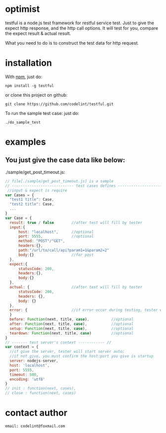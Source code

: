 optimist
========

testful is a node.js test framework for restful service test.
Just to give the expect http response, and the http call options.
It will test for you, compare the expect result & actual result.

What you need to do is to construct the test data for http request.

installation
============

With [npm](http://github.com/isaacs/npm), just do:

    npm install -g testful

or clone this project on github:

    git clone https://github.com/codelint/testful.git

To run the sample test case:
just do:

    ./do_sample_test


examples
========

You just give the case data like below:
-------------------------------------------------------------------

./sample/get_post_timeout.js:

```javascript
// file[./sample/get_post_timeout.js] is a sample
// ---------------------------- test cases defines --------------------------- //
 //input & expect is require
var Cases = {
  "test1 title": Case,
  "test2 title": Case,
  ...
}
var Case = {
  result: true / false        //after test will fill by tester
  input:{
      host: "localhost",      //optional
      port: 5555,             //optional
      method: "POST"/"GET",
      headers:{},
      path:"/url/to/call/api?param1=1&param2=2"
      body:{}                 //for post
  },
  expect:{
      statusCode: 200,
      headers:{},
      body:{}
  },
  actual: {                   //after test will fill by tester
      statusCode: 200,
      headers: {},
      body: {}
  },
  error: {                    //if error occur during testing, tester will fill this field
  }
  before: Function(next, title, case),          //optional
  after: Function(next, title, case),           //optional
  setup: Function(next, title, case),           //optional
  teardown: Function(next, title, case)         //optional
}
// ------- test server's context ------------ //
var context = {
  //if give the server, tester will start server auto;
  //if not give, you must confirm the host:port you give is startup
  server: nodejs-server,
  host: 'localhost',
  port: 5555,
  timeout: 500,
  encoding: 'utf8'
}
// init : function(next, cases),
// close : function(next, cases)
```


contact author
===========
````
email: codelint@foxmail.com
````

